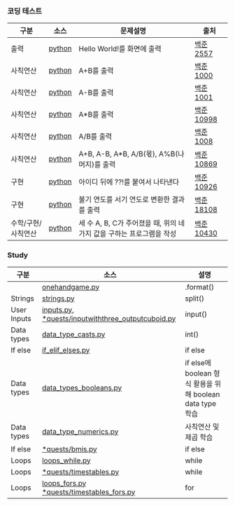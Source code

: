 <!-- markdown language -->
<!-- 글자 크기/표/링크 -->

<!--
[글자크기]
# 코딩 테스트
## 코딩 테스트 
### 코딩 테스트 
#### 코딩 테스트  -->
### 코딩 테스트

<!-- 표 만들기 -->
<!-- 링크하기 - 외부 - [name](link) -->
|구분|소스|문제설명|출처|
|--|--|--|--|
|출력|[python](./docs/codingtests/2557.py)|Hello World!를 화면에 출력|[백준 2557](https://www.acmicpc.net/problem/2557)|
|사칙연산|[python](./docs/codingtests/1000.py)|A+B를 출력|[백준 1000](https://www.acmicpc.net/problem/1000)|
|사칙연산|[python](./docs/codingtests/1001.py)|A-B를 출력|[백준 1001](https://www.acmicpc.net/problem/1001)|
|사칙연산|[python](./docs/codingtests/10998.py)|A*B를 출력|[백준 10998](https://www.acmicpc.net/problem/10998)|
|사칙연산|[python](./docs/codingtests/1008.py)|A/B를 출력|[백준 1008](https://www.acmicpc.net/problem/1008)|
|사칙연산|[python](./docs/codingtests/10869.py)|A+B, A-B, A*B, A/B(몫), A%B(나머지)를 출력|[백준 10869](https://www.acmicpc.net/problem/10869)|
|구현|[python](./docs/codingtests/10926.py)|아이디 뒤에 ??!를 붙여서 나타낸다|[백준 10926](https://www.acmicpc.net/problem/10926)|
|구현|[python](./docs/codingtests/18108.py)|불기 연도를 서기 연도로 변환한 결과를 출력|[백준 18108](https://www.acmicpc.net/problem/18108)|
|수학/구현/사칙연산|[python](./docs/codingtests/10430.py)|세 수 A, B, C가 주어졌을 때, 위의 네 가지 값을 구하는 프로그램을 작성|[백준 10430](https://www.acmicpc.net/problem/10430)|
### Study
|구분|소스|설명|
|--|--|--|
||[onehandgame.py](./docs/quests/onehandgame.py)|.format()|
|Strings|[strings.py](./docs/strings.py)|split()|
|User Inputs|[inputs.py](./docs/inputs.py), [*quests/inputwiththree_outputcuboid.py](./docs/quests/inputwiththree_outputcuboid.py)|input()|
|Data types|[data_type_casts.py](./docs/data_type_casts.py)|int()|
|If else|[if_elif_elses.py](./docs/if_elif_elses.py)|if else|
|Data types|[data_types_booleans.py](./docs/data_types_booleans.py)|if else에 boolean 형식 활용을 위해 boolean data type 학습|
|Data types|[data_type_numerics.py](./docs/data_type_numerics.py)|사칙연산 및 제곱 학습|
|If else|[*quests/bmis.py](./docs/quests/bmis.py)|if else|
|Loops|[loops_while.py](./docs/loops_while.py)|while|
|Loops|[*quests/timestables.py](./docs/quests/timestables.py)|while|
|Loops|[loops_fors.py](./docs/loops_fors.py) [*quests/timestables_fors.py](./docs/quests/timestables_fors.py)|for|

